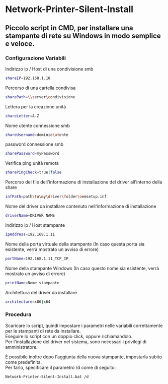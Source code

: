 # Network-Printer-Silent-Install
## Piccolo script in CMD, per installare una stampante di rete su Windows in modo semplice e veloce.

### Configurazione Variabili

Indirizzo ip / Host di una condivisione smb

```bash
shareIP=192.168.1.10
```

Percorso di una cartella condivisa

```bash
sharePath=\\server\condivisione
```

Lettera per la creazione unità

```bash
shareLetter=A-Z
```

Nome utente connessione smb

```bash
shareUsername=dominio\utente
```

password connessione smb

```bash
sharePassword=myPassword
```

Verifica ping unità remota

```bash
sharePingCheck=true|false
```

Percorso del file dell'informazione di installazione del driver all'interno della share

```bash
infPath=path\to\my\driver\folder\oemsetup.inf
```

Nome del driver da installare contenuto nell'informazione di installazione

```bash
driverName=DRIVER NAME
```

Indirizzo ip / Host stampante

```bash
ipAddress=192.168.1.11
```

Nome della porta virtuale della stampante
(In caso questa porta sia esistente, verrà mostrato un avviso di errore)

```bash
portName=192.168.1.11_TCP_IP
```

Nome della stampante Windows
(In caso questo nome sia esistente, verrà mostrato un avviso di errore)

```bash
printName=Nome stampante
```

Architettura del driver da installare

```bash
architecture=x86|x64
```

### Procedura

Scaricare lo script, quindi impostare i parametri nelle variabili correttamente per le stampanti di rete da installare.<br>
Eseguire lo script con un doppio click, oppure richiamandolo.<br>
Per l'installazione del driver nel sistema, sono necessari i privilegi di amministratore.

È possibile inoltre dopo l'aggiunta della nuova stampante, impostarla subito come predefinita.<br>
Per farlo, specificare il parametro /d come di seguito:

```bash
Network-Printer-Silent-Install.bat /d
```

